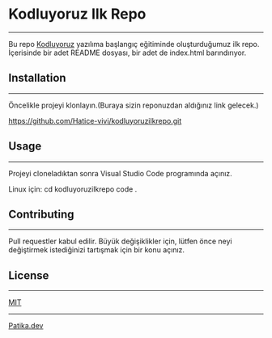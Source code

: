 # Kodluyoruz Ilk Repo
-----------------------------------------------------------------
Bu repo [Kodluyoruz](https://www.kodluyoruz.org/) yazılıma başlangıç eğitiminde oluşturduğumuz ilk repo. İçerisinde bir adet README dosyası, bir adet de index.html barındırıyor.

## Installation 
-----------------------------------------------------------------
Öncelikle projeyi klonlayın.(Buraya sizin reponuzdan aldığınız link gelecek.)

https://github.com/Hatice-vivi/kodluyoruzilkrepo.git

## Usage 
------------------------------------------------------------------
Projeyi cloneladıktan sonra Visual Studio Code programında açınız.

Linux için:
cd kodluyoruzilkrepo
code .

## Contributing
------------------------------------------------------------------
Pull requestler kabul edilir. Büyük değişiklikler için, lütfen önce neyi değiştirmek istediğinizi tartışmak için bir konu açınız.

## License
------------------------------------------------------------------
[MIT](https://choosealicense.com/licenses/mit/)


------------------------------------------------------------------

[Patika.dev](https://www.patika.dev)











